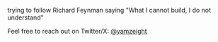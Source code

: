 trying to follow Richard Feynman saying "What I cannot build, I do not understand"

Feel free to reach out on Twitter/X: [@yamzeight](https://x.com/yamzeight)
